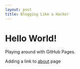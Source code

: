 ```yaml
---
layout: post
title: Blogging Like a Hacker
---
```


# Hello World!

Playing around with GitHub Pages. 

Adding a link to [about](about.md) page